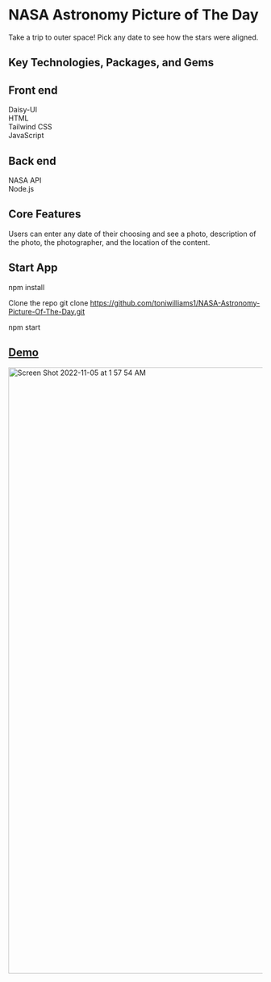 
#  NASA Astronomy Picture of The Day

Take a trip to outer space! Pick any date to see how the stars were aligned.

## Key Technologies, Packages, and Gems

 ## Front end <br>
Daisy-UI <br>
HTML <br>
Tailwind CSS <br>
JavaScript <br>

## Back end <br>
 NASA API <br>
Node.js <br>

## Core Features
Users can enter any date of their choosing and see a photo, description of the photo, the photographer, and the location of the content.

## Start App

npm install

Clone the repo
git clone https://github.com/toniwilliams1/NASA-Astronomy-Picture-Of-The-Day.git

npm start



## [Demo](https://nasas-astronomy-picture-of-the-day.netlify.app/)
<img width="1200" alt="Screen Shot 2022-11-05 at 1 57 54 AM" src="https://user-images.githubusercontent.com/100317017/200104931-2b389eb6-26e2-485e-831f-194ce568d707.png">



